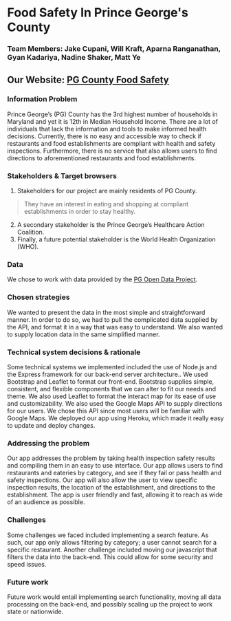 # Food Safety In Prince George's County
### **Team Members:** Jake Cupani, Will Kraft, Aparna Ranganathan, Gyan Kadariya, Nadine Shaker, Matt Ye
## Our Website: [PG County Food Safety](https://foodsafetypg.herokuapp.com/ "PG County Food Safety")

### Information Problem
Prince George’s (PG) County has the 3rd highest number of households in Maryland and yet it is 12th in Median Household Income. There are a lot of individuals that lack the information and tools to make informed health decisions. Currently, there is no easy and accessible way to check if restaurants and food establishments are compliant with health and safety inspections. Furthermore, there is no service that also allows users to find directions to aforementioned restaurants and food establishments. 

### Stakeholders & Target browsers
1. Stakeholders for our project are mainly residents of PG County. 
> They have an interest in eating and shopping at compliant establishments in order to stay healthy. 
2. A secondary stakeholder is the Prince George’s Healthcare Action Coalition.
3. Finally, a future potential stakeholder is the World Health Organization (WHO).

### Data
We chose to work with data provided by the [PG Open Data Project](https://data.princegeorgescountymd.gov/Health/Food-Inspection/umjn-t2iz "PG County Food Inspection Dataset").

### Chosen strategies
We wanted to present the data in the most simple and straightforward manner. In order to do so, we had to pull the complicated data supplied by the API, and format it in a way that was easy to understand. We also wanted to supply location data in the same simplified manner. 

### Technical system decisions & rationale
Some technical systems we implemented included the use of Node.js and the Express framework for our back-end server architecture.. We used Bootstrap and Leaflet to format our front-end. Bootstrap supplies simple, consistent, and flexible components that we can alter to fit our needs and theme. We also used Leaflet to format the interact map for its ease of use and customizability. We also used the Google Maps API to supply directions for our users. We chose this API since most users will be familiar with Google Maps. We deployed our app using Heroku, which made it really easy to update and deploy changes. 

### Addressing the problem
Our app addresses the problem by taking health inspection safety results and compiling them in an easy to use interface. Our app allows users to find restaurants and eateries by category, and see if they fail or pass health and safety inspections. Our app will also allow the user to view specific inspection results, the location of the establishment, and directions to the establishment. The app is user friendly and fast, allowing it to reach as wide of an audience as possible.

### Challenges
Some challenges we faced included implementing a search feature. As such, our app only allows filtering by category; a user cannot search for a specific restaurant. Another challenge included moving our javascript that filters the data into the back-end. This could allow for some security and speed issues. 

### Future work
Future work would entail implementing search functionality, moving all data processing on the back-end, and possibly scaling up the project to work state or nationwide. 


